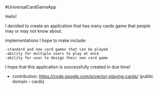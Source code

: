 #UniversalCardGameApp

Hello!

I decided to create an application that has many cards game that people may or may not know about. 

implementations I hope to make include:

	-standard and new card games that can be played
	-ability for multiple users to play at once 
	-ability for user to design their own card game
	


I hope that this application is successfully created in due time!


- contribution: https://code.google.com/p/vector-playing-cards/ (public domain - cards)